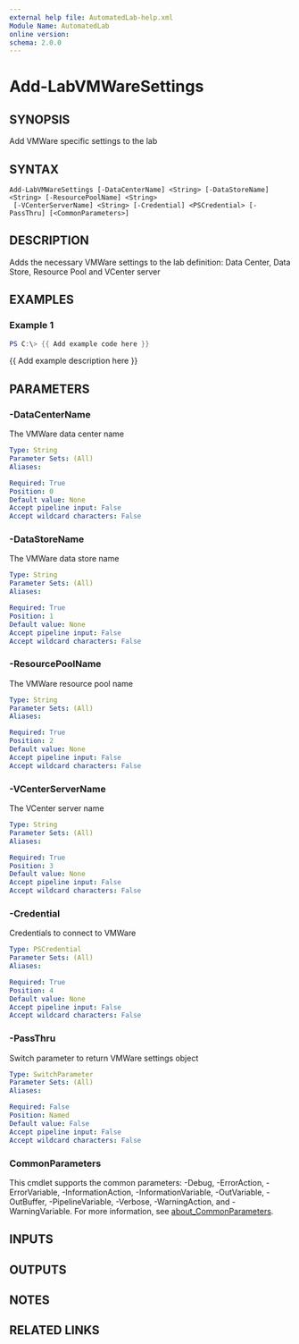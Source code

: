 ```yaml
---
external help file: AutomatedLab-help.xml
Module Name: AutomatedLab
online version:
schema: 2.0.0
---
```


# Add-LabVMWareSettings

## SYNOPSIS
Add VMWare specific settings to the lab

## SYNTAX

```
Add-LabVMWareSettings [-DataCenterName] <String> [-DataStoreName] <String> [-ResourcePoolName] <String>
 [-VCenterServerName] <String> [-Credential] <PSCredential> [-PassThru] [<CommonParameters>]
```

## DESCRIPTION
Adds the necessary VMWare settings to the lab definition: Data Center, Data Store, Resource Pool and VCenter server

## EXAMPLES

### Example 1
```powershell
PS C:\> {{ Add example code here }}
```

{{ Add example description here }}

## PARAMETERS

### -DataCenterName
The VMWare data center name

```yaml
Type: String
Parameter Sets: (All)
Aliases:

Required: True
Position: 0
Default value: None
Accept pipeline input: False
Accept wildcard characters: False
```

### -DataStoreName
The VMWare data store name

```yaml
Type: String
Parameter Sets: (All)
Aliases:

Required: True
Position: 1
Default value: None
Accept pipeline input: False
Accept wildcard characters: False
```

### -ResourcePoolName
The VMWare resource pool name

```yaml
Type: String
Parameter Sets: (All)
Aliases:

Required: True
Position: 2
Default value: None
Accept pipeline input: False
Accept wildcard characters: False
```

### -VCenterServerName
The VCenter server name

```yaml
Type: String
Parameter Sets: (All)
Aliases:

Required: True
Position: 3
Default value: None
Accept pipeline input: False
Accept wildcard characters: False
```

### -Credential
Credentials to connect to VMWare

```yaml
Type: PSCredential
Parameter Sets: (All)
Aliases:

Required: True
Position: 4
Default value: None
Accept pipeline input: False
Accept wildcard characters: False
```

### -PassThru
Switch parameter to return VMWare settings object

```yaml
Type: SwitchParameter
Parameter Sets: (All)
Aliases:

Required: False
Position: Named
Default value: False
Accept pipeline input: False
Accept wildcard characters: False
```

### CommonParameters
This cmdlet supports the common parameters: -Debug, -ErrorAction, -ErrorVariable, -InformationAction, -InformationVariable, -OutVariable, -OutBuffer, -PipelineVariable, -Verbose, -WarningAction, and -WarningVariable. For more information, see [about_CommonParameters](http://go.microsoft.com/fwlink/?LinkID=113216).

## INPUTS

## OUTPUTS

## NOTES

## RELATED LINKS
